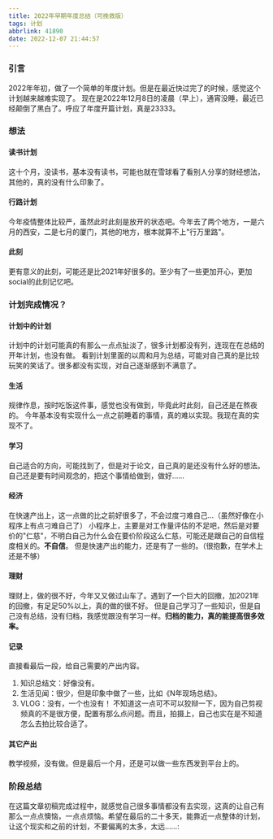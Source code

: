 ```yaml
---
title: 2022年早期年度总结（可挽救版）
tags: 计划
abbrlink: 41890
date: 2022-12-07 21:44:57
---
```


### 引言
2022年年初，做了一个简单的年度计划。但是在最近快过完了的时候，感觉这个计划越来越难实现了。
现在是2022年12月8日的凌晨（早上），通宵没睡，最近已经颠倒了黑白了。呼应了年度开篇计划，真是23333。
### 想法
#### 读书计划
这十个月，没读书，基本没有读书，可能也就在雪球看了看别人分享的财经想法，其他的，真的没有什么印象了。
#### 行路计划
今年疫情整体比较严，虽然此时此刻是放开的状态吧。今年去了两个地方，一是六月的西安，二是七月的厦门，其他的地方，根本就算不上"行万里路"。
#### 此刻
更有意义的此刻，可能还是比2021年好很多的。至少有了一些更加开心，更加social的此刻记忆吧。
### 计划完成情况？
#### 计划中的计划
计划中的计划可能真的有那么一点点扯淡了，很多计划都没有列，连现在在总结的开年计划，也没有做。
看到计划里面的以周和月为总结，可能对自己真的是比较玩笑的笑话了。很多都没有实现，对自己逐渐感到不满意了。
#### 生活
规律作息，按时吃饭这件事，感觉也没有做到，毕竟此时此刻，自己还是在熬夜的。
今年基本没有实现什么一点之前睡着的事情，真的难以实现。我现在真的实现不了。
#### 学习
自己适合的方向，可能找到了，但是对于论文，自己真的是还没有什么好的想法。自己还是要有时间观念的，把这个事情给做到，做好……
#### 经济
在快速产出上，这一点做的比之前好很多了，不会过度刁难自己…（虽然好像在小程序上有点刁难自己了）
小程序上，主要是对工作量评估的不足吧，然后是对要价的"仁慈"，不明白自己为什么会在要价阶段这么仁慈，可能还是跟自己的自信程度相关的。**不自信**。
但是快速产出的能力，还是有了一些的。（很抱歉，在学术上还是不够）
#### 理财
理财上，做的很不好，今年又又做过山车了。遇到了一个巨大的回撤，加2021年的回撤，有足足50%以上，真的做的很不好。
但是自己学习了一些知识，但是自己没有总结，没有归档，我感觉跟没有学习一样。**归档的能力，真的能提高很多效率。**
#### 记录
直接看最后一段，给自己需要的产出内容。
1. 知识总结文：好像没有。
2. 生活见闻：很少，但是印象中做了一些，比如《N年现场总结》。
3. VLOG：没有，一个也没有！
	不知道这一点可不可以狡辩一下，因为自己剪视频真的不是很方便，配置有那么点问题。而且，拍摄上，自己也实在是不知道怎么去拍比较合适了。
#### 其它产出
教学视频，没有做。但是最后一个月，还是可以做一些东西发到平台上的。
### 阶段总结
在这篇文章初稿完成过程中，就感觉自己很多事情都没有去实现，这真的让自己有那么一点点懊恼，一点点烦恼。希望在最后的二十多天，能靠近一点整体的计划，让这个现实和之前的计划，不要偏离的太多，太远……:
